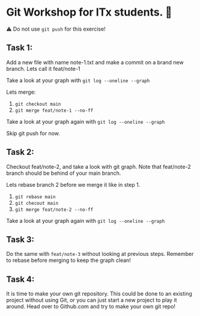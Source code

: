 # Git Workshop for ITx students. :rocket: 

:warning:️ Do not use `git push` for this exercise!


## Task 1: 

Add a new file with name note-1.txt and make a commit on a brand new branch. Lets call it feat/note-1

Take a look at your graph with `git log --oneline --graph`

Lets merge:

1. `git checkout main`
2. `git merge feat/note-1 --no-ff` 

Take a look at your graph again with `git log --oneline --graph`

Skip git push for now.


## Task 2: 

Checkout feat/note-2, and take a look with git graph. Note that feat/note-2 branch should be behind of your main branch.

Lets rebase branch 2 before we merge it like in step 1.

1. `git rebase main`
2. `git checout main`
3. `git merge feat/note-2 --no-ff`

Take a look at your graph again with `git log --oneline --graph`


## Task 3: 

Do the same with `feat/note-3` without looking at previous steps. Remember to rebase before merging to keep the graph clean!


## Task 4:

It is time to make your own git repository. This could be done to an existing project without using Git, or you can just start a new project to play it around. Head over to Github.com and try to make your own git repo!
